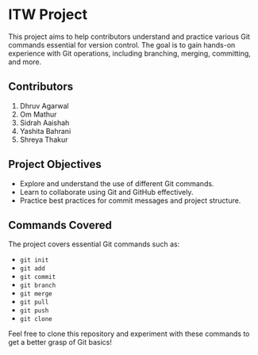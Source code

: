 # ITW Project

This project aims to help contributors understand and practice various Git commands essential for version control. The goal is to gain hands-on experience with Git operations, including branching, merging, committing, and more.

## Contributors

1. Dhruv Agarwal
2. Om Mathur
3. Sidrah Aaishah
4. Yashita Bahrani
5. Shreya Thakur

## Project Objectives

- Explore and understand the use of different Git commands.
- Learn to collaborate using Git and GitHub effectively.
- Practice best practices for commit messages and project structure.

## Commands Covered

The project covers essential Git commands such as:
- `git init`
- `git add`
- `git commit`
- `git branch`
- `git merge`
- `git pull`
- `git push`
- `git clone`
  
Feel free to clone this repository and experiment with these commands to get a better grasp of Git basics!
